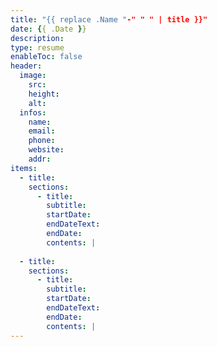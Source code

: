 ```yaml
---
title: "{{ replace .Name "-" " " | title }}"
date: {{ .Date }}
description: 
type: resume
enableToc: false
header:
  image: 
    src: 
    height: 
    alt: 
  infos:
    name: 
    email: 
    phone: 
    website: 
    addr: 
items:
  - title: 
    sections:
      - title: 
        subtitle: 
        startDate: 
        endDateText: 
        endDate: 
        contents: | 
        
  - title: 
    sections:
      - title: 
        subtitle: 
        startDate: 
        endDateText: 
        endDate: 
        contents: | 
---
```

